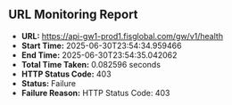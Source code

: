 ## URL Monitoring Report

- **URL:** https://api-gw1-prod1.fisglobal.com/gw/v1/health
- **Start Time:** 2025-06-30T23:54:34.959466
- **End Time:** 2025-06-30T23:54:35.042062
- **Total Time Taken:** 0.082596 seconds
- **HTTP Status Code:** 403
- **Status:** Failure
- **Failure Reason:** HTTP Status Code: 403

